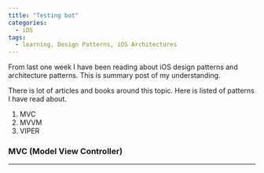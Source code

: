 ```yaml
---
title: "Testing bot"
categories:
  - iOS
tags:
  - learning, Design Patterns, iOS Architectures
---
```

From last one week I have been reading about iOS design patterns and architecture patterns. This is summary post of my understanding.

There is lot of articles and books around this topic. Here is listed of patterns I have read about.

1. MVC
2. MVVM
3. VIPER

### MVC (Model View Controller)
-----
